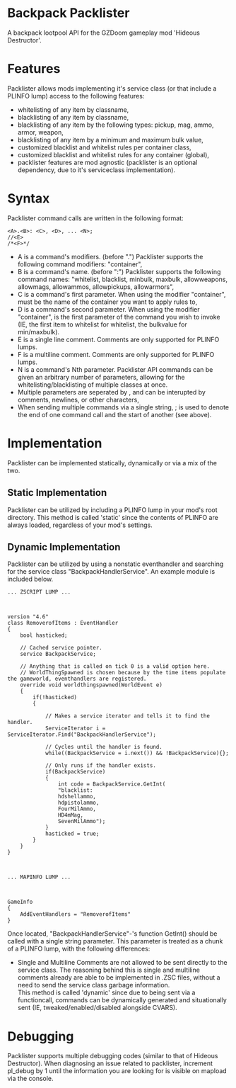 # Backpack Packlister
 A backpack lootpool API for the GZDoom gameplay mod 'Hideous Destructor'.

# Features
Packlister allows mods implementing it's service class (or that include a PLINFO lump) access to the following features:
- whitelisting of any item by classname, 
- blacklisting of any item by classname,
- blacklisting of any item by the following types: pickup, mag, ammo, armor, weapon,
- blacklisting of any item by a minimum and maximum bulk value,
- customized blacklist and whitelist rules per container class,
- customized blacklist and whitelist rules for any container (global),
- packlister features are mod agnostic (packlister is an optional dependency, due to it's serviceclass implementation). 

# Syntax
Packlister command calls are written in the following format:
```
<A>.<B>: <C>, <D>, ... <N>;
//<E>
/*<F>*/
```
- A is a command's modifiers. (before ".") Packlister supports the following command modifiers: "container",
- B is a command's name. (before ":") Packlister supports the following command names: "whitelist, blacklist, minbulk, maxbulk, allowweapons, allowmags, allowammos, allowpickups, allowarmors",
- C is a command's first parameter. When using the modifier "container", <C> must be the name of the container you want to apply rules to,
- D is a command's second parameter. When using the modifier "container", <D> is the first parameter of the command you wish to invoke (IE, the first item to whitelist for whitelist, the bulkvalue for min/maxbulk).
- E is a single line comment. Comments are only supported for PLINFO lumps.
- F is a multiline comment. Comments are only supported for PLINFO lumps. 
- N is a command's Nth parameter. Packlister API commands can be given an arbitrary number of parameters, allowing for the whitelisting/blacklisting of multiple classes at once.
- Multiple parameters are seperated by , and can be interupted by comments, newlines, or other characters,
- When sending multiple commands via a single string, ; is used to denote the end of one command call and the start of another (see above).

# Implementation
Packlister can be implemented statically, dynamically or via a mix of the two. 

## Static Implementation
Packlister can be utilized by including a PLINFO lump in your mod's root directory. This method is called 'static' since the contents of PLINFO are always loaded, regardless of your mod's settings.

## Dynamic Implementation
Packlister can be utilized by using a nonstatic eventhandler and searching for the service class "BackpackHandlerService". An example module is included below.
```
... ZSCRIPT LUMP ...



version "4.6"
class RemoverofItems : EventHandler
{
	bool hasticked;
	
	// Cached service pointer.
	service BackpackService;
	
	// Anything that is called on tick 0 is a valid option here.
	// WorldThingSpawned is chosen because by the time items populate the gameworld, eventhandlers are registered. 
	override void worldthingspawned(WorldEvent e)
	{
		if(!hasticked)
		{
		
			// Makes a service iterator and tells it to find the handler.
			ServiceIterator i = ServiceIterator.Find("BackpackHandlerService");
			
			// Cycles until the handler is found.
			while((BackpackService = i.next()) && !BackpackService){};
			
			// Only runs if the handler exists. 
			if(BackpackService)
			{
				int code = BackpackService.GetInt(
				"blacklist:
				hdshellammo,
				hdpistolammo,
				FourMilAmmo,
				HD4mMag,
				SevenMilAmmo");
			}
			hasticked = true;
		}
	}
}



... MAPINFO LUMP ...



GameInfo
{
	AddEventHandlers = "RemoverofItems"
}
```
Once located, "BackpackHandlerService"-'s function GetInt() should be called with a single string parameter. This parameter is treated as a chunk of a PLINFO lump, with the following differences:
- Single and Multiline Comments are not allowed to be sent directly to the service class. The reasoning behind this is single and multiline comments already are able to be implemented in .ZSC files, without a need to send the service class garbage information.  
This method is called 'dynamic' since due to being sent via a functioncall, commands can be dynamically generated and situationally sent (IE, tweaked/enabled/disabled alongside CVARS).

# Debugging
Packlister supports multiple debugging codes (similar to that of Hideous Destructor). When diagnosing an issue related to packlister, increment pl_debug by 1 until the information you are looking for is visible on mapload via the console. 